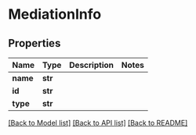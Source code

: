 # MediationInfo

## Properties
Name | Type | Description | Notes
------------ | ------------- | ------------- | -------------
**name** | **str** |  | 
**id** | **str** |  | 
**type** | **str** |  | 

[[Back to Model list]](../README.md#documentation-for-models) [[Back to API list]](../README.md#documentation-for-api-endpoints) [[Back to README]](../README.md)


